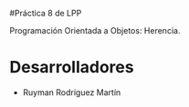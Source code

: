 #Práctica 8 de LPP

Programación Orientada a Objetos: Herencia.

# Desarrolladores

* Ruyman Rodríguez Martín

